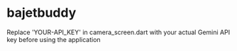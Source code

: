 ﻿# bajetbuddy

Replace 'YOUR-API_KEY' in camera_screen.dart with your actual Gemini API key before using the application

